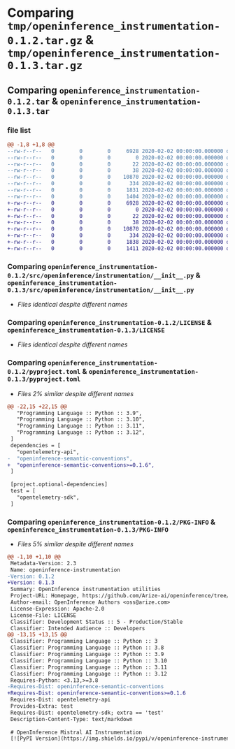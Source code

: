 # Comparing `tmp/openinference_instrumentation-0.1.2.tar.gz` & `tmp/openinference_instrumentation-0.1.3.tar.gz`

## Comparing `openinference_instrumentation-0.1.2.tar` & `openinference_instrumentation-0.1.3.tar`

### file list

```diff
@@ -1,8 +1,8 @@
--rw-r--r--   0        0        0     6928 2020-02-02 00:00:00.000000 openinference_instrumentation-0.1.2/src/openinference/instrumentation/__init__.py
--rw-r--r--   0        0        0        0 2020-02-02 00:00:00.000000 openinference_instrumentation-0.1.2/src/openinference/instrumentation/py.typed
--rw-r--r--   0        0        0       22 2020-02-02 00:00:00.000000 openinference_instrumentation-0.1.2/src/openinference/instrumentation/version.py
--rw-r--r--   0        0        0       38 2020-02-02 00:00:00.000000 openinference_instrumentation-0.1.2/.gitignore
--rw-r--r--   0        0        0    10870 2020-02-02 00:00:00.000000 openinference_instrumentation-0.1.2/LICENSE
--rw-r--r--   0        0        0      334 2020-02-02 00:00:00.000000 openinference_instrumentation-0.1.2/README.md
--rw-r--r--   0        0        0     1831 2020-02-02 00:00:00.000000 openinference_instrumentation-0.1.2/pyproject.toml
--rw-r--r--   0        0        0     1404 2020-02-02 00:00:00.000000 openinference_instrumentation-0.1.2/PKG-INFO
+-rw-r--r--   0        0        0     6928 2020-02-02 00:00:00.000000 openinference_instrumentation-0.1.3/src/openinference/instrumentation/__init__.py
+-rw-r--r--   0        0        0        0 2020-02-02 00:00:00.000000 openinference_instrumentation-0.1.3/src/openinference/instrumentation/py.typed
+-rw-r--r--   0        0        0       22 2020-02-02 00:00:00.000000 openinference_instrumentation-0.1.3/src/openinference/instrumentation/version.py
+-rw-r--r--   0        0        0       38 2020-02-02 00:00:00.000000 openinference_instrumentation-0.1.3/.gitignore
+-rw-r--r--   0        0        0    10870 2020-02-02 00:00:00.000000 openinference_instrumentation-0.1.3/LICENSE
+-rw-r--r--   0        0        0      334 2020-02-02 00:00:00.000000 openinference_instrumentation-0.1.3/README.md
+-rw-r--r--   0        0        0     1838 2020-02-02 00:00:00.000000 openinference_instrumentation-0.1.3/pyproject.toml
+-rw-r--r--   0        0        0     1411 2020-02-02 00:00:00.000000 openinference_instrumentation-0.1.3/PKG-INFO
```

### Comparing `openinference_instrumentation-0.1.2/src/openinference/instrumentation/__init__.py` & `openinference_instrumentation-0.1.3/src/openinference/instrumentation/__init__.py`

 * *Files identical despite different names*

### Comparing `openinference_instrumentation-0.1.2/LICENSE` & `openinference_instrumentation-0.1.3/LICENSE`

 * *Files identical despite different names*

### Comparing `openinference_instrumentation-0.1.2/pyproject.toml` & `openinference_instrumentation-0.1.3/pyproject.toml`

 * *Files 2% similar despite different names*

```diff
@@ -22,15 +22,15 @@
   "Programming Language :: Python :: 3.9",
   "Programming Language :: Python :: 3.10",
   "Programming Language :: Python :: 3.11",
   "Programming Language :: Python :: 3.12",
 ]
 dependencies = [
   "opentelemetry-api",
-  "openinference-semantic-conventions",
+  "openinference-semantic-conventions>=0.1.6",
 ]
 
 [project.optional-dependencies]
 test = [
   "opentelemetry-sdk",
 ]
```

### Comparing `openinference_instrumentation-0.1.2/PKG-INFO` & `openinference_instrumentation-0.1.3/PKG-INFO`

 * *Files 5% similar despite different names*

```diff
@@ -1,10 +1,10 @@
 Metadata-Version: 2.3
 Name: openinference-instrumentation
-Version: 0.1.2
+Version: 0.1.3
 Summary: OpenInference instrumentation utilities
 Project-URL: Homepage, https://github.com/Arize-ai/openinference/tree/main/python/openinference-instrumentation
 Author-email: OpenInference Authors <oss@arize.com>
 License-Expression: Apache-2.0
 License-File: LICENSE
 Classifier: Development Status :: 5 - Production/Stable
 Classifier: Intended Audience :: Developers
@@ -13,15 +13,15 @@
 Classifier: Programming Language :: Python :: 3
 Classifier: Programming Language :: Python :: 3.8
 Classifier: Programming Language :: Python :: 3.9
 Classifier: Programming Language :: Python :: 3.10
 Classifier: Programming Language :: Python :: 3.11
 Classifier: Programming Language :: Python :: 3.12
 Requires-Python: <3.13,>=3.8
-Requires-Dist: openinference-semantic-conventions
+Requires-Dist: openinference-semantic-conventions>=0.1.6
 Requires-Dist: opentelemetry-api
 Provides-Extra: test
 Requires-Dist: opentelemetry-sdk; extra == 'test'
 Description-Content-Type: text/markdown
 
 # OpenInference Mistral AI Instrumentation
 [![PyPI Version](https://img.shields.io/pypi/v/openinference-instrumentation-mistralai.svg)](https://pypi.python.org/pypi/openinference-instrumentation-mistralai)
```

